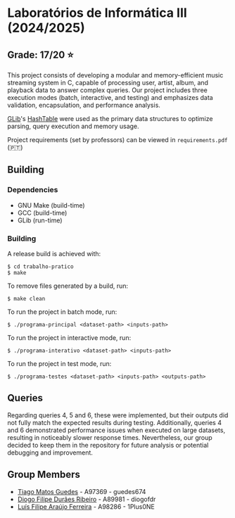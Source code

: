 # Laboratórios de Informática III (2024/2025)

## Grade: 17/20 ⭐

This project consists of developing a modular and memory-efficient music streaming system in C, capable of processing user, artist, album, and playback data to answer complex queries. Our project includes three execution modes (batch, interactive, and testing) and emphasizes data validation, encapsulation, and performance analysis. 

[GLib](https://docs.gtk.org/glib/)'s [HashTable](https://docs.gtk.org/glib/struct.HashTable.html) were used as the primary data structures to optimize parsing, query execution and memory usage.

Project requirements (set by professors) can be viewed in `requirements.pdf` (🇵🇹)

## Building

### Dependencies

- GNU Make (build-time)
- GCC (build-time)
- GLib (run-time)

### Building

A release build is achieved with:

``` console
$ cd trabalho-pratico
$ make
```

To remove files generated by a build, run:

``` console
$ make clean
```

To run the project in batch mode, run:

``` console
$ ./programa-principal <dataset-path> <inputs-path>
```

To run the project in interactive mode, run:

``` console
$ ./programa-interativo <dataset-path> <inputs-path>
```

To run the project in test mode, run:

``` console
$ ./programa-testes <dataset-path> <inputs-path> <outputs-path>
```

## Queries

Regarding queries 4, 5 and 6, these were implemented, but their outputs did not fully match the expected results during testing. Additionally, queries 4 and 6 demonstrated performance issues when executed on large datasets, resulting in noticeably slower response times.
Nevertheless, our group decided to keep them in the repository for future analysis or potential debugging and improvement.

## Group Members

* [Tiago Matos Guedes](https://github.com/guedes674) - A97369 - guedes674
* [Diogo Filipe Durães Ribeiro](https://github.com/diogofdr) - A89981 - diogofdr
* [Luís Filipe Araújo Ferreira](https://github.com/1Plus0NE) - A98286 - 1Plus0NE
